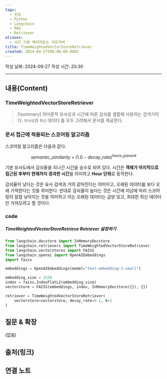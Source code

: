 ```yaml
---
tags:
  - 완성
  - Python
  - Langchain
  - RAG
  - Retriever
aliases:
  - 시간 가중 벡터저장소 리트리버
title: TimeWeightedVectorStoreRetriever
created: 2024-09-27T00:00:00.000Z
---
```

작성 날짜: 2024-09-27
작성 시간: 20:30


----
## 내용(Content)

### TimeWeightedVectorStoreRetriever

>[!summary]
> 의미론적 유사성과 시간에 따른 감쇠를 결합해 사용하는 검색기이다. `유사성`과 `최신` 데이터 를 모두 고려해서 문서를 제공한다.


### 문서 접근에 적용되는 스코어링 알고리즘

스코어링 알고리즘은 다음과 같다.

$$
semantic\_similarity + (1.0 - decay\_rate)^{hours\_passed}
$$


기본 유사도에서 감쇠율을 지나간 시간을 승수로 되어 있다. 시간은 **객체가 마지막으로 접근된 후부터 현재까지 경과한 시간**을 의미하고 **Hour 단위**로 동작한다.

감쇠율이 낮다는 것은 유사 검색과 거의 같아진다는 의미이고, 오래된 데이터를 보다 오래 기억한다는 것을 의미한다. 반대로 감쇠율이 높다는 것은 시간에 지남에 따라 스코어링이 점점 낮아지는 것을 의미하고 이는 오래된 데이터는 금방 잊고, 최대한 최신 데이터만 가져오려고 할 것이다.

### code

##### TimeWeightedVectorStoreRetrieve Retriever 설정하기

```python
from langchain.docstore import InMemoryDocstore
from langchain.retrievers import TimeWeightedVectorStoreRetriever
from langchain.vectorstores import FAISS
from langchain_openai import OpenAIEmbeddings
import faiss

embeddings = OpenAIEmbeddings(model="text-embedding-3-small")

embedding_size = 1536
index = faiss.IndexFlatL2(embedding_size)
vectorstore = FAISS(embeddings, index, InMemoryDocstore({}), {})

retriever = TimeWeightedVectorStoreRetriever(
    vectorstore=vectorstore, decay_rate=0.1, k=1
)
```

## 질문 & 확장

(없음)

## 출처(링크)


## 연결 노트










